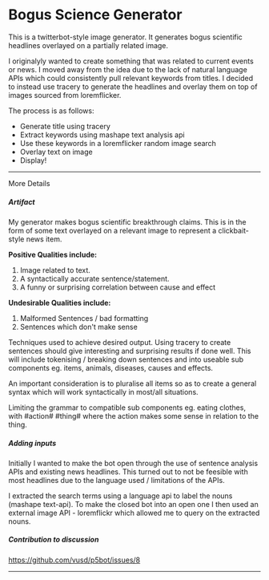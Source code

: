 # Bogus Science Generator

This is a twitterbot-style image generator.
It generates bogus scientific headlines overlayed on a partially related image.

I originalyly wanted to create something that was related to current events or news. I moved away from the idea 
due to the lack of natural language APIs which could consistently pull relevant keywords from titles. 
I decided to instead use tracery to generate the headlines and overlay them on top of images sourced from loremflicker.

The process is as follows:
- Generate title using tracery
- Extract keywords using mashape text analysis api
- Use these keywords in a loremflicker random image search
- Overlay text on image
- Display!


-----------------------------------------------------
More Details
##### Artifact

My generator makes bogus scientific breakthrough claims.
This is in the form of some text overlayed on a relevant image to represent a
clickbait-style news item.

**Positive Qualities include:**
1. Image related to text.
2. A syntactically accurate sentence/statement.
3. A funny or surprising correlation between cause and effect

**Undesirable Qualities include:**
1. Malformed Sentences / bad formatting
2. Sentences which don't make sense

Techniques used to achieve desired output.
Using tracery to create sentences should give interesting and surprising results
if done well. This will include tokenising / breaking down sentences and into
useable sub components eg. items, animals, diseases, causes and effects.

An important consideration is to pluralise all items so as to create a general
syntax which will work syntactically in most/all situations.

Limiting the grammar to compatible sub components eg. eating clothes, with #action# #thing# where the action
makes some sense in relation to the thing.

##### Adding inputs
Initially I wanted to make the bot open through the use of sentence analysis APIs and existing news headlines. This turned out to not be feesible with most headlines due to the language used / limitations of the APIs.

I extracted the search terms using a language api to label the nouns (mashape text-api).
To make the closed bot into an open one I then used an external image API -
loremflickr which allowed me to query on the extracted nouns.

##### Contribution to discussion
https://github.com/vusd/p5bot/issues/8




---------
